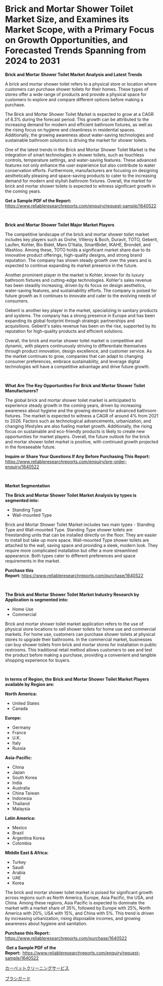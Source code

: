 <p><h1>Brick and Mortar Shower Toilet Market Size, and Examines its Market Scope, with a Primary Focus on Growth Opportunities, and Forecasted Trends Spanning from 2024 to 2031</h1></p><p><strong>Brick and Mortar Shower Toilet Market Analysis and Latest Trends</strong></p>
<p><p>A brick and mortar shower toilet refers to a physical store or location where customers can purchase shower toilets for their homes. These types of stores offer a wide range of products and provide a physical space for customers to explore and compare different options before making a purchase.</p><p>The Brick and Mortar Shower Toilet Market is expected to grow at a CAGR of 8.3% during the forecast period. This growth can be attributed to the increasing demand for modern and efficient bathroom fixtures, as well as the rising focus on hygiene and cleanliness in residential spaces. Additionally, the growing awareness about water-saving technologies and sustainable bathroom solutions is driving the market for shower toilets.</p><p>One of the latest trends in the Brick and Mortar Shower Toilet Market is the integration of smart technologies in shower toilets, such as touchless controls, temperature settings, and water-saving features. These advanced features not only enhance the user experience but also contribute to water conservation efforts. Furthermore, manufacturers are focusing on designing aesthetically pleasing and space-saving products to cater to the increasing demand for modern and stylish bathroom fixtures. Overall, the market for brick and mortar shower toilets is expected to witness significant growth in the coming years.</p></p>
<p><strong>Get a Sample PDF of the Report:&nbsp;</strong> <a href="https://www.reliableresearchreports.com/enquiry/request-sample/1640522">https://www.reliableresearchreports.com/enquiry/request-sample/1640522</a></p>
<p>&nbsp;</p>
<p><strong>Brick and Mortar Shower Toilet Major Market Players</strong></p>
<p><p>The competitive landscape of the brick and mortar shower toilet market includes key players such as Grohe, Villeroy & Boch, Duravit, TOTO, Geberit, Laufen, Kohler, Bio Bidet, Maro D'Italia, SmartBidet, IKAHE, Brondell, and Washloo. Among these, TOTO holds a significant market share due to its innovative product offerings, high-quality designs, and strong brand reputation. The company has shown steady growth over the years and is expected to continue expanding its market presence in the future.</p><p>Another prominent player in the market is Kohler, known for its luxury bathroom fixtures and cutting-edge technologies. Kohler's sales revenue has been steadily increasing, driven by its focus on design aesthetics, water-saving features, and sustainability efforts. The company is poised for future growth as it continues to innovate and cater to the evolving needs of consumers.</p><p>Geberit is another key player in the market, specializing in sanitary products and systems. The company has a strong presence in Europe and has been expanding its global footprint through strategic partnerships and acquisitions. Geberit's sales revenue has been on the rise, supported by its reputation for high-quality products and efficient solutions.</p><p>Overall, the brick and mortar shower toilet market is competitive and dynamic, with players continuously striving to differentiate themselves through product innovation, design excellence, and customer service. As the market continues to grow, companies that can adapt to changing consumer preferences, embrace sustainability, and leverage digital technologies will have a competitive advantage and drive future growth.</p></p>
<p>&nbsp;</p>
<p><strong>What Are The Key Opportunities For Brick and Mortar Shower Toilet Manufacturers?</strong></p>
<p><p>The global brick and mortar shower toilet market is anticipated to experience steady growth in the coming years, driven by increasing awareness about hygiene and the growing demand for advanced bathroom fixtures. The market is expected to witness a CAGR of around 4% from 2021 to 2026. Factors such as technological advancements, urbanization, and changing lifestyles are also fueling market growth. Additionally, the rising focus on sustainable and eco-friendly products is likely to create new opportunities for market players. Overall, the future outlook for the brick and mortar shower toilet market is positive, with continued growth projected in the foreseeable future.</p></p>
<p><strong>Inquire or Share Your Questions If Any Before Purchasing This Report:</strong> <a href="https://www.reliableresearchreports.com/enquiry/pre-order-enquiry/1640522">https://www.reliableresearchreports.com/enquiry/pre-order-enquiry/1640522</a></p>
<p>&nbsp;</p>
<p><strong>Market Segmentation</strong></p>
<p><strong>The Brick and Mortar Shower Toilet Market Analysis by types is segmented into:</strong></p>
<p><ul><li>Standing Type</li><li>Wall-mounted Type</li></ul></p>
<p><p>Brick and Mortar Shower Toilet Market includes two main types - Standing Type and Wall-mounted Type. Standing Type shower toilets are freestanding units that can be installed directly on the floor. They are easier to install but take up more space. Wall-mounted Type shower toilets are attached to the wall, saving space and providing a sleek, modern look. They require more complicated installation but offer a more streamlined appearance. Both types cater to different preferences and space requirements in the market.</p></p>
<p><strong>Purchase this Report:&nbsp;</strong><a href="https://www.reliableresearchreports.com/purchase/1640522">https://www.reliableresearchreports.com/purchase/1640522</a></p>
<p>&nbsp;</p>
<p><strong>The Brick and Mortar Shower Toilet Market Industry Research by Application is segmented into:</strong></p>
<p><ul><li>Home Use</li><li>Commercial</li></ul></p>
<p><p>Brick and mortar shower toilet market application refers to the use of physical store locations to sell shower toilets for home use and commercial markets. For home use, customers can purchase shower toilets at physical stores to upgrade their bathrooms. In the commercial market, businesses can buy shower toilets from brick and mortar stores for installation in public restrooms. This traditional retail method allows customers to see and test the product before making a purchase, providing a convenient and tangible shopping experience for buyers.</p></p>
<p>&nbsp;</p>
<p><strong>In terms of Region, the Brick and Mortar Shower Toilet Market Players available by Region are:</strong></p>
<p>
    <p> <strong> North America: </strong>
        <ul>
            <li>United States</li>
            <li>Canada</li>
        </ul>
        </p> 
    <p> <strong> Europe: </strong>
        <ul>
            <li>Germany</li>
            <li>France</li>
            <li>U.K.</li>
            <li>Italy</li>
            <li>Russia</li>
        </ul>
        </p> 
    <p> <strong> Asia-Pacific: </strong>
        <ul>
            <li>China</li>
            <li>Japan</li>
            <li>South Korea</li>
            <li>India</li>
            <li>Australia</li>
            <li>China Taiwan</li>
            <li>Indonesia</li>
            <li>Thailand</li>
            <li>Malaysia</li>
        </ul>
        </p> 
    <p> <strong> Latin America: </strong>
        <ul>
            <li>Mexico</li>
            <li>Brazil</li>
            <li>Argentina Korea</li>
            <li>Colombia</li>
        </ul>
        </p> 
    <p> <strong> Middle East & Africa: </strong>
        <ul>
            <li>Turkey</li>
            <li>Saudi</li>
            <li>Arabia</li>
            <li>UAE</li>
            <li>Korea</li>
        </ul>
    </p>
    </p>
<p><p>The brick and mortar shower toilet market is poised for significant growth across regions such as North America, Europe, Asia Pacific, the USA, and China. Among these regions, Asia Pacific is expected to dominate the market with a market share of 35%, followed by Europe with 25%, North America with 20%, USA with 15%, and China with 5%. This trend is driven by increasing urbanization, rising disposable incomes, and growing awareness about hygiene and sanitation.</p></p>
<p><strong>Purchase this Report: </strong><a href="https://www.reliableresearchreports.com/purchase/1640522">https://www.reliableresearchreports.com/purchase/1640522</a></p>
<p>&nbsp;<strong>Get a Sample PDF of the Report:&nbsp;&nbsp;</strong><a href="https://www.reliableresearchreports.com/enquiry/request-sample/1640522">https://www.reliableresearchreports.com/enquiry/request-sample/1640522</a></p>
<p><strong></strong></p>
<p><p><a href="https://github.com/ppmazlotr77499/Market-Research-Report-List-1/blob/main/77288457130.md">カーペットクリーニングサービス</a></p><p><a href="https://medium.com/@lillianamurazik2023/%E3%83%96%E3%83%A9%E3%82%B7%E3%82%AC%E3%83%BC%E3%83%89%E5%B8%82%E5%A0%B4-%E5%B8%82%E5%A0%B4%E3%82%B7%E3%82%A7%E3%82%A2-%E5%B8%82%E5%A0%B4%E5%8B%95%E5%90%91-%E3%81%8A%E3%82%88%E3%81%B3%E5%B0%86%E6%9D%A5%E3%81%AE%E6%88%90%E9%95%B7%E3%82%92%E6%8E%A2%E3%82%8B-cdd5364f670c">ブラシガード</a></p></p>